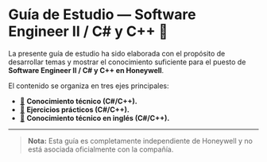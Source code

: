 # Guía de Estudio — Software Engineer II / C# y C++ :bee:

La presente guía de estudio ha sido elaborada con el propósito de desarrollar temas y mostrar el conocimiento suficiente para el puesto de **Software Engineer II / C# y C++ en Honeywell**.

El contenido se organiza en tres ejes principales:

- [:link:](./01%20-%20ConocimientoTecnico/00%20-%20Inicio.md) **Conocimiento técnico (C#/C++).**
- [:link:](./02%20-%20EjerciciosPracticos/00%20-%20Inicio.md) **Ejercicios prácticos (C#/C++).**
- [:link:](./03%20-%20TechnicKnolagde/00%20-%20Inicio.md) **Conocimiento técnico en inglés (C#/C++).**

---

> **Nota:** Esta guía es completamente independiente de Honeywell y no está asociada oficialmente con la compañía.
